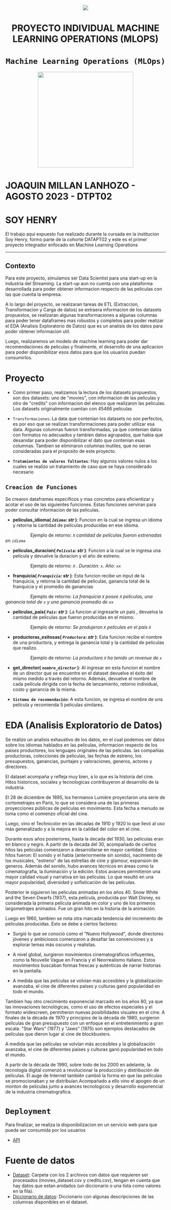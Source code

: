 <p align=center><img src=https://neurona-ba.com/wp-content/uploads/2021/07/HenryLogo.jpg><p>

# <h1 align=center> **PROYECTO INDIVIDUAL MACHINE LEARNING OPERATIONS (MLOPS)** </h1>

# <h1 align=center>**`Machine Learning Operations (MLOps)`**</h1>







<p align="center">
<img src="https://user-images.githubusercontent.com/67664604/217914153-1eb00e25-ac08-4dfa-aaf8-53c09038f082.png"  height=300>
</p>

# JOAQUIN MILLAN LANHOZO - AGOSTO 2023 - DTPT02

# SOY HENRY

El trabajo aqui expuesto fue realizado durante la cursada en la institucion Soy Henry, formo parte de la cohorte DATAPT02 y este es el primer proyecto integrador enfocado en Machine Learning Operations
<hr>  

## Contexto

Para este proyecto, simulamos ser Data Scientist para una start-up en la industria del Streaming. La start-up aun no cuenta con una plataforma desarrollada para poder obtener informacion respecto de las peliculas con las que cuenta la empresa. 

A lo largo del proyecto, se realizaran tareas de ETL (Extraccion, Transformacion y Carga de datos) se extraera informacion de los datasets propuestos, se realizaran algunas transformaciones a algunas columnas para poder tener dataframes mas robustos y completos para poder realizar el EDA (Analisis Exploratorio de Datos) que es un analisis de los datos para poder obtener informacion util.

Luego, realizaremos un modelo de machine learning para poder dar recomendaciones de peliculas y finalmente, el desarrollo de una aplicacion para poder disponibilizar esos datos para que los usuarios puedan consumirlos.


# Proyecto

+ Como primer paso, realizamos la lectura de los datasets propuestos, son dos datasets: uno de "movies", con informacion de las peliculas y otro de "credits" con informacion del elenco que realizaron las peliculas. Los datasets originalmente cuentan con 45466 peliculas

+ `Transformaciones`:  La data que contenian los datasets no son perfectos, es por eso que se realizan transformaciones para poder utilizar esa data. Algunas columnas fueron transformadas, ya que contenian datos con formatos no adecuados y tambien datos agrupados, que habia que desanidar para poder disponibilizar el dato que contenian esas columnas. Tambien se eliminaron columnas inutiles, que no seran consideradas para el proposito de este proyecto.

+ **`Tratamientos de valores faltantes`**: Hay algunos valores nulos a los cuales se realizo un tratamiento de caso que se haya considerado necesario

## `Creacion de Funciones`
  Se crearon dataframes especificos y mas concretos para eficientizar y acotar el uso de las siguientes funciones. Estas funciones serviran para poder consultar informacion de las peliculas.

+ **peliculas_idioma( *`Idioma`: str* )**:
    Funcion en la cual se ingresa un idioma y retorna la cantidad de películas producidas en ese idioma.

&nbsp;&nbsp;&nbsp;&nbsp;&nbsp;&nbsp;&nbsp;&nbsp;&nbsp;&nbsp;&nbsp;&nbsp;&nbsp;&nbsp;&nbsp;&nbsp;&nbsp;&nbsp;&nbsp;&nbsp;Ejemplo de retorno: *`X` cantidad de películas fueron estrenadas en `idioma`*
         

+ **peliculas_duracion( *`Pelicula`: str* )**:
    Funcion a la cual se le ingresa una pelicula y devuelve la duracion y el año de estreno.

&nbsp;&nbsp;&nbsp;&nbsp;&nbsp;&nbsp;&nbsp;&nbsp;&nbsp;&nbsp;&nbsp;&nbsp;&nbsp;&nbsp;&nbsp;&nbsp;&nbsp;&nbsp;&nbsp;&nbsp;Ejemplo de retorno: *`X` . Duración: `x`. Año: `xx`*

+ **franquicia( *`Franquicia`: str* )**:
    Esta funcion recibe un input de la franquicia, y retorna la cantidad de peliculas, ganancia total de la franquicia y el promedio de ganancias
    
&nbsp;&nbsp;&nbsp;&nbsp;&nbsp;&nbsp;&nbsp;&nbsp;&nbsp;&nbsp;&nbsp;&nbsp;&nbsp;&nbsp;&nbsp;&nbsp;&nbsp;&nbsp;&nbsp;&nbsp;Ejemplo de retorno: *La franquicia `X` posee `X` peliculas, una ganancia total de `x` y una ganancia promedio de `xx`*

+ **peliculas_pais( *`Pais`: str* )**:
    La funcion al ingresarle un país , devuelva la cantidad de peliculas que fueron producidas en el mismo.
    
&nbsp;&nbsp;&nbsp;&nbsp;&nbsp;&nbsp;&nbsp;&nbsp;&nbsp;&nbsp;&nbsp;&nbsp;&nbsp;&nbsp;&nbsp;&nbsp;&nbsp;&nbsp;&nbsp;&nbsp;Ejemplo de retorno: *Se produjeron `X` películas en el país `X`*

+ **productoras_exitosas( *`Productora`: str* )**:
    Esta funcion recibe el nombre de una productora, y entrega la ganancia total y la cantidad de peliculas que realizo. 
    
&nbsp;&nbsp;&nbsp;&nbsp;&nbsp;&nbsp;&nbsp;&nbsp;&nbsp;&nbsp;&nbsp;&nbsp;&nbsp;&nbsp;&nbsp;&nbsp;&nbsp;&nbsp;&nbsp;&nbsp;Ejemplo de retorno: *La productora `X` ha tenido un revenue de `x`*

+ **get_director( *`nombre_director`* )**:
    Al ingresar en esta funcion el nombre de un director que se encuentre en el dataset devuelve el éxito del mismo medido a través del retorno. Además, devuelve el nombre de cada película dirigida con la fecha de lanzamiento, retorno individual, costo y ganancia de la misma.

+ **`Sistema de recomendación`**: 
    A esta funcion, se ingresa el nombre de una película y recomienda 5 peliculas similares.

# EDA (Analisis Exploratorio de Datos)

Se realizo un analisis exhaustivo de los datos, en el cual podemos ver datos sobre los idiomas hablados en las peliculas, informacion respecto de los paises productores, los lenguajes originales de las peliculas. las compañias productoras,  colecciones de peliculas, las fechas de estreno, los presupuestos, ganancias, puntajes y valoraciones, generos, actores y directores. 

El dataset acompaña y refleja muy bien, a lo que es la historia del cine. Hitos historicos, sociales y tecnologicas contribuyeron al desarrollo de la industria. 

El 28 de diciembre de 1895, los hermanos Lumière proyectaron una serie de cortometrajes en París, lo que se considera una de las primeras proyecciones públicas de películas en movimiento. Esta fecha a menudo se toma como el comienzo oficial del cine.

Luego, vino el Technicolor en las décadas de 1910 y 1920 lo que llevó al uso más generalizado y a la mejora en la calidad del color en el cine.

Durante esos años posteriores, hasta la decada del 1930, las peliculas eran en blanco y negro. A partir de la decada del 30, acompañado de ciertos hitos las peliculas comenzaron a desarrollarse en mayor cantidad. Estos hitos fueron: El sonido y el habla (anteriormente sin sonido), nacimiento de los musicales, "estreno" de las estrellas de cine y glamour, expansion de generos. Además del sonido, hubo avances técnicos en áreas como la cinematografía, la iluminación y la edición. Estos avances permitieron una mayor calidad visual y narrativa en las películas. Lo que resultó en una mayor popularidad, diversidad y sofisticación de las películas.

Posterior le siguieron las peliculas animadas en los años 40. Snow White and the Seven Dwarfs (1937), esta película,  producida por Walt Disney, es considerada la primera película animada en color y uno de los primeros largometrajes animados. Fue un gran hito en la historia de la animación.

Luego en 1960, tambien se nota otra marcada tendencia del incremento de peliculas producidas. Esto se debe a ciertos factores:

- Surgió lo que se conoció como el "Nuevo Hollywood", donde directores jóvenes y ambiciosos comenzaron a desafiar las convenciones y a explorar temas más oscuros y realistas.

- A nivel global, surgieron movimientos cinematográficos influyentes, como la Nouvelle Vague en Francia y el Neorrealismo italiano. Estos movimientos buscaban formas frescas y auténticas de narrar historias en la pantalla.

-  A medida que las películas se volvían más accesibles y la globalización avanzaba, el cine de diferentes países y culturas ganó popularidad en todo el mundo.

Tambien hay otro crecimiento exponencial marcado en los años 80, ya que las innovaciones tecnológicas, como el uso de efectos especiales y el formato widescreen, permitieron nuevas posibilidades visuales en el cine. A finales de la década de 1970 y principios de la década de 1980, surgieron películas de gran presupuesto con un enfoque en el entretenimiento a gran escala. "Star Wars" (1977) y "Jaws" (1975) son ejemplos destacados de películas que dieron lugar al cine de blockbusters.

 A medida que las películas se volvían más accesibles y la globalización avanzaba, el cine de diferentes países y culturas ganó popularidad en todo el mundo.

 A partir de la década de 1990, sobre todo de los 2000 en adelante,  la tecnología digital comenzó a revolucionar la producción y distribución de películas. El auge de Internet también cambió la forma en que las películas se promocionaban y se distribuían.Acompañado a ello vino el apogeo de un monton de peliculas junto a avances tecnologicos y desarrollo exponencial de la industria cinematografica.


# `Deployment`

Para finalizar, se realiza la disponibilizacion en un servicio web para que pueda ser consumida por los usuarios 
+ [API](https://ejemplo-joaquinmillan-deploy.onrender.com/docs)

# Fuente de datos

+ [Dataset](https://drive.google.com/drive/folders/1mfUVyP3jS-UMdKHERknkQ4gaCRCO2e1v): Carpeta con los 2 archivos con datos que requieren ser procesados (movies_dataset.csv y credits.csv), tengan en cuenta que hay datos que estan anidados (un diccionario o una lista como valores en la fila).
+ [Diccionario de datos](https://docs.google.com/spreadsheets/d/1QkHH5er-74Bpk122tJxy_0D49pJMIwKLurByOfmxzho/edit#gid=0): Diccionario con algunas descripciones de las columnas disponibles en el dataset.

